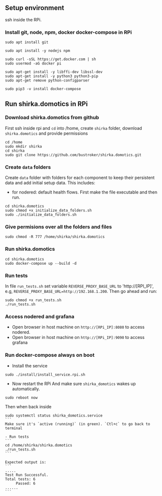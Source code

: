 ## Setup environment 
ssh inside the RPi.

### Install git, node, npm, docker docker-compose in RPi
```console
sudo apt install git

sudo apt install -y nodejs npm

sudo curl -sSL https://get.docker.com | sh
sudo usermod -aG docker pi

sudo apt-get install -y libffi-dev libssl-dev
sudo apt-get install -y python3 python3-pip
sudo apt-get remove python-configparser

sudo pip3 -v install docker-compose
```

## Run shirka.domotics in RPi
### Download shirka.domotics from github
First ssh inside rpi and `cd` into /home, create `shirka` folder, download `shirka.domotics` and provide permissions
```console
cd /home
sudo mkdir shirka
cd shirka
sudo git clone https://github.com/bustroker/shirka.domotics.git
```

### Create `data` folders
Create `data` folder with folders for each component to keep their persistent data and add initial setup data. This includes:
- for nodered: default health flows.
First make the file executable and then run.
```console
cd shirka.domotics
sudo chmod +x initialize_data_folders.sh
sudo ./initialize_data_folders.sh
```

### Give permisions over all the folders and files
```
sudo chmod -R 777 /home/shirka/shirka.domotics
```

### Run shirka.domotics
```console
cd shirka.domotics
sudo docker-compose up --build -d
```

### Run tests
In file `run_tests.sh` set variable `REVERSE_PROXY_BASE_URL` to 'http://[RPI_IP]', e.g, `REVERSE_PROXY_BASE_URL=http://192.168.1.200`.
Then go ahead and run:
```console 
sudo chmod +x run_tests.sh
./run_tests.sh
```

### Access nodered and grafana
- Open browser in host machine on `http://[RPi_IP]:8080` to access nodered.
- Open browser in host machine on `http://[RPi_IP]:9090` to access grafana



### Run docker-compose always on boot
- Install the service
```
sudo ./install/install_service.rpi.sh
```

- Now restart the RPi
And make sure `shirka_domotics` wakes up automatically.
```
sudo reboot now
````

Then when back inside
````
sudo systemctl status shirka_domotics.service
```
Make sure it's `active (running)` (in green). `Ctl+c` to go back to terminal

- Run tests
```
cd /home/shirka/shirka.domotics
./run_tests.sh
```

Expected output is:
```
.....
Test Run Successful.
Total tests: 6
     Passed: 6
......
```

